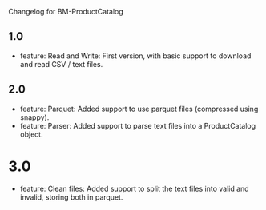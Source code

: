 Changelog for BM-ProductCatalog

## 1.0
* feature: Read and Write: First version, with basic support to download and read CSV / text files.

## 2.0
* feature: Parquet: Added support to use parquet files (compressed using snappy).
* feature: Parser: Added support to parse text files into a ProductCatalog object.
 
# 3.0
* feature: Clean files: Added support to split the text files into valid and invalid, storing both in parquet.
